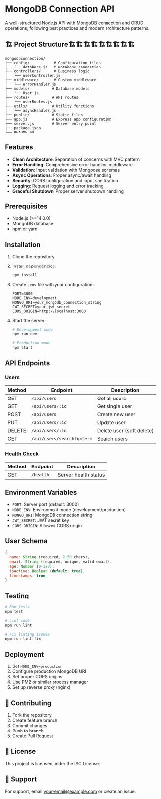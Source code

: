 # MongoDB Connection API

A well-structured Node.js API with MongoDB connection and CRUD operations, following best practices and modern architecture patterns.

## 🏗️ Project Structure🏗️🏗️🏗️🏗️🏗️🏗️🏗️🏗️🏗️

```
mongodbconnection/
├── config/           # Configuration files
│   └── database.js   # Database connection
├── controllers/      # Business logic
│   └── userController.js
├── middleware/       # Custom middleware
│   └── errorHandler.js
├── models/          # Database models
│   └── User.js
├── routes/          # API routes
│   └── userRoutes.js
├── utils/           # Utility functions
│   └── asyncHandler.js
├── public/          # Static files
├── app.js           # Express app configuration
├── server.js        # Server entry point
├── package.json
└── README.md
```

##  Features

- **Clean Architecture**: Separation of concerns with MVC pattern
- **Error Handling**: Comprehensive error handling middleware
- **Validation**: Input validation with Mongoose schemas
- **Async Operations**: Proper async/await handling
- **Security**: CORS configuration and input sanitization
- **Logging**: Request logging and error tracking
- **Graceful Shutdown**: Proper server shutdown handling

##  Prerequisites

- Node.js (>=14.0.0)
- MongoDB database
- npm or yarn

##  Installation

1. Clone the repository
2. Install dependencies:
   ```bash
   npm install
   ```

3. Create `.env` file with your configuration:
   ```env
   PORT=3000
   NODE_ENV=development
   MONGO_URI=your_mongodb_connection_string
   JWT_SECRET=your_jwt_secret
   CORS_ORIGIN=http://localhost:3000
   ```

4. Start the server:
   ```bash
   # Development mode
   npm run dev
   
   # Production mode
   npm start
   ```

##  API Endpoints

### Users

| Method | Endpoint | Description |
|--------|----------|-------------|
| GET | `/api/users` | Get all users |
| GET | `/api/users/:id` | Get single user |
| POST | `/api/users` | Create new user |
| PUT | `/api/users/:id` | Update user |
| DELETE | `/api/users/:id` | Delete user (soft delete) |
| GET | `/api/users/search?q=term` | Search users |

### Health Check

| Method | Endpoint | Description |
|--------|----------|-------------|
| GET | `/health` | Server health status |

##  Environment Variables

- `PORT`: Server port (default: 3000)
- `NODE_ENV`: Environment mode (development/production)
- `MONGO_URI`: MongoDB connection string
- `JWT_SECRET`: JWT secret key
- `CORS_ORIGIN`: Allowed CORS origin

##  User Schema

```javascript
{
  name: String (required, 2-50 chars),
  email: String (required, unique, valid email),
  age: Number (0-120),
  isActive: Boolean (default: true),
  timestamps: true
}
```

##  Testing

```bash
# Run tests
npm test

# Lint code
npm run lint

# Fix linting issues
npm run lint:fix
```

##  Deployment

1. Set `NODE_ENV=production`
2. Configure production MongoDB URI
3. Set proper CORS origins
4. Use PM2 or similar process manager
5. Set up reverse proxy (nginx)

## 📖 Contributing

1. Fork the repository
2. Create feature branch
3. Commit changes
4. Push to branch
5. Create Pull Request

## 📄 License

This project is licensed under the ISC License.

## 🤝 Support

For support, email your-email@example.com or create an issue. 